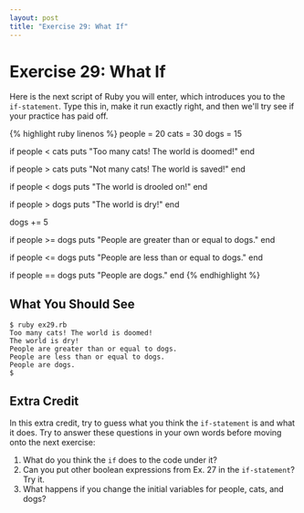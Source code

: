 ```yaml
---
layout: post
title: "Exercise 29: What If"
---
```

# Exercise 29: What If

Here is the next script of Ruby you will enter, which introduces you to the `if-statement`. Type this in, make it run exactly right, and then we'll try see if your practice has paid off.

{% highlight ruby linenos %}
people = 20
cats = 30
dogs = 15

if people < cats
  puts "Too many cats! The world is doomed!"
end

if people > cats
  puts "Not many cats! The world is saved!"
end

if people < dogs
  puts "The world is drooled on!"
end

if people > dogs
  puts "The world is dry!"
end

dogs += 5

if people >= dogs
  puts "People are greater than or equal to dogs."
end

if people <= dogs
  puts "People are less than or equal to dogs."
end

if people == dogs
  puts "People are dogs."
end
{% endhighlight %}
## What You Should See

    $ ruby ex29.rb 
    Too many cats! The world is doomed!
    The world is dry!
    People are greater than or equal to dogs.
    People are less than or equal to dogs.
    People are dogs.
    $

## Extra Credit
In this extra credit, try to guess what you think the `if-statement` is and what it does. Try to answer these questions in your own words before moving onto the next exercise:

1. What do you think the `if` does to the code under it?
2. Can you put other boolean expressions from Ex. 27 in the `if-statement`? Try it.
3. What happens if you change the initial variables for people, cats, and dogs?
